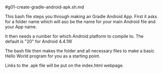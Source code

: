#g01-create-gradle-android-apk.sh.md


This bash file steps you through making an Gradle Android App. First it asks for a folder name which will aso be the name for your main Android file and your App name.

It then needs a number for which Android platform to compile to. The default is "20" for Android 4.4.1W

The bash file then makes the folder and all necessary files to make a basic Hello World program for you as a starting point.

Links to the .apk file will be put on the index.html webpage.
